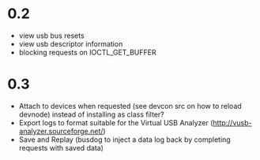 # 0.2 #

  * view usb bus resets
  * view usb descriptor information
  * blocking requests on IOCTL\_GET\_BUFFER

# 0.3 #

  * Attach to devices when requested (see devcon src on how to reload devnode) instead of installing as class filter?
  * Export logs to format suitable for the Virtual USB Analyzer (http://vusb-analyzer.sourceforge.net/)
  * Save and Replay (busdog to inject a data log back by completing requests with saved data)